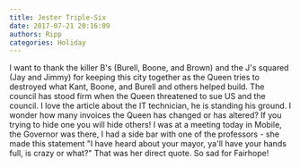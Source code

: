 ```yaml
---
title: Jester Triple-Six
date: 2017-07-21 20:16:09
authors: Ripp
categories: Holiday
---
```


 I want to thank the killer B's (Burell, Boone, and Brown) and the J's squared (Jay and Jimmy) for keeping this city together as the Queen tries to destroyed what Kant, Boone, and Burell and others helped build. The council has stood firm when the Queen threatened to sue US and the council. I love the article about the IT technician, he is standing his ground. I wonder how many invoices the Queen has changed or has altered? If you trying to hide one you will hide others!
I was at a meeting today in Mobile, the Governor was there, I had a side bar with one of the professors - she made this statement "I have heard about your mayor, ya'll have your hands full, is crazy or what?" That was her direct quote. 
So sad for Fairhope!